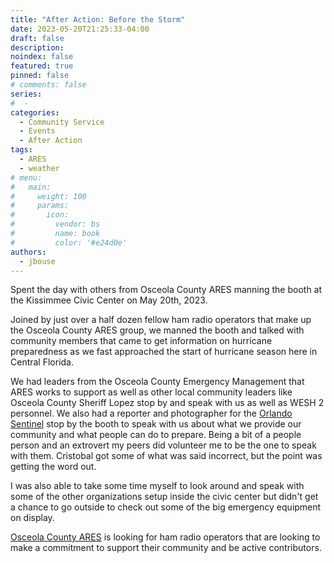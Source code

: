 ```yaml
---
title: "After Action: Before the Storm"
date: 2023-05-20T21:25:33-04:00
draft: false
description: 
noindex: false
featured: true
pinned: false
# comments: false
series:
#  - 
categories:
  - Community Service
  - Events
  - After Action
tags:
  - ARES
  - weather
# menu:
#   main:
#     weight: 100
#     params:
#       icon:
#         vendor: bs
#         name: book
#         color: '#e24d0e'
authors:
  - jbouse
---
```


Spent the day with others from Osceola County ARES manning the booth
at the Kissimmee Civic Center on May 20th, 2023.

<!--more-->

Joined by just over a half dozen fellow ham radio operators that make
up the Osceola County ARES group, we manned the booth and talked with
community members that came to get information on hurricane preparedness
as we fast approached the start of hurricane season here in Central
Florida.

We had leaders from the Osceola County Emergency Management that ARES 
works to support as well as other local community leaders like Osceola
County Sheriff Lopez stop by and speak with us as well as WESH 2 personnel.
We also had a reporter and photographer for the [Orlando Sentinel][Sentinel]
stop by the booth to speak with us about what we provide our community and
what people can do to prepare. Being a bit of a people person and an extrovert
my peers did volunteer me to be the one to speak with them. Cristobal got
some of what was said incorrect, but the point was getting the word out. 

I was also able to take some time myself to look around and speak with some of
the other organizations setup inside the civic center but didn't get a chance
to go outside to check out some of the big emergency equipment on display.

[Osceola County ARES][OCARES] is looking for ham radio operators that are looking
to make a commitment to support their community and be active contributors.

[Sentinel]: https://www.orlandosentinel.com/2023/05/20/osceola-braces-for-hurricane-season-with-expo-calls-for-volunteers/
[OCARES]: https://www.osceolacountyares.org/ "Osceola County ARES"